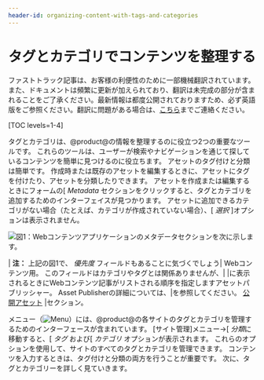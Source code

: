 ```yaml
---
header-id: organizing-content-with-tags-and-categories
---
```


# タグとカテゴリでコンテンツを整理する

<p class="alert alert-info"><span class="wysiwyg-color-blue120">ファストトラック記事は、お客様の利便性のために一部機械翻訳されています。また、ドキュメントは頻繁に更新が加えられており、翻訳は未完成の部分が含まれることをご了承ください。最新情報は都度公開されておりますため、必ず英語版をご参照ください。翻訳に問題がある場合は、<a href="mailto:support-content-jp@liferay.com">こちら</a>までご連絡ください。</span></p>

[TOC levels=1-4]

タグとカテゴリは、@product@の情報を整理するのに役立つ2つの重要なツールです。 これらのツールは、ユーザーが検索やナビゲーションを通じて探しているコンテンツを簡単に見つけるのに役立ちます。 アセットのタグ付けと分類は簡単です。 作成時または既存のアセットを編集するときに、アセットにタグを付けたり、アセットを分類したりできます。 アセットを作成または編集するときにフォームの[ *Metadata* セクションをクリックすると、タグとカテゴリを追加するためのインターフェイスが見つかります。 アセットに追加できるカテゴリがない場合（たとえば、カテゴリが作成されていない場合）、[ *選択* ]オプションは表示されません。

![図1：Webコンテンツアプリケーションのメタデータセクションを次に示します。](../../../images/web-content-categorization.png)

| **注：** 上記の図1で、 *優先度* フィールドもあることに気づくでしょう| Webコンテンツ用。 このフィールドはカテゴリやタグとは関係ありませんが、| |に表示されるときにWebコンテンツ記事がリストされる順序を指定しますアセットパブリッシャー。 Asset Publisherの詳細については、|を参照してください。 [公開アセット](/docs/7-1/user/-/knowledge_base/u/publishing-assets) |セクション。

メニュー（![Menu](../../../images/icon-menu.png)）には、@product@の各サイトのタグとカテゴリを管理するためのインターフェースが含まれています。 [サイト管理]メニュー→[ *分類*に移動すると、[ *タグ* および[ *カテゴリ* オプションが表示されます。 これらのオプションを使用して、サイトのすべてのタグとカテゴリを管理できます。 コンテンツを入力するときは、タグ付けと分類の両方を行うことが重要です。 次に、タグとカテゴリーを詳しく見ていきます。
